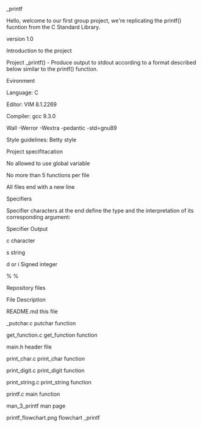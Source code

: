 _printf

Hello, welcome to our first group project, we're replicating the printf() fucntion from the C Standard Library.



version 1.0

Introduction to the project

Project _printf() - Produce output to stdout according to a format described below similar to the printf() function.



Evironment

Language: C

Editor: VIM 8.1.2269

Compiler: gcc 9.3.0

Wall -Werror -Wextra -pedantic -std=gnu89

Style guidelines: Betty style

Project specifitacation

No allowed to use global variable

No more than 5 functions per file

All files end with a new line

Specifiers

Specifier characters at the end define the type and the interpretation of its corresponding argument:

Specifier	Output

c	character

s	string

d or i	Signed integer

%	%

Repository files

File	Description

README.md	this file

_putchar.c	putchar function

get_function.c	get_function function

main.h	header file

print_char.c	print_char function

print_digit.c	print_digit function

print_string.c	print_string function

printf.c	main function

man_3_printf	man page

printf_flowchart.png	flowchart _printf
